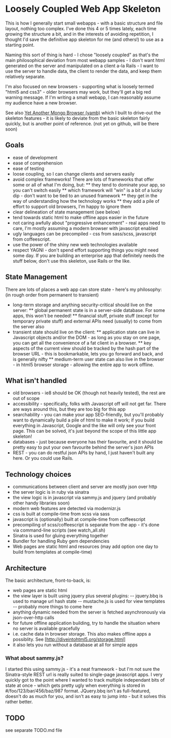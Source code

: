 # Loosely Coupled Web App Skeleton

This is how I generally start small webapps - with a basic structure and file layout, nothing too complex.
I've done this 4 or 5 times lately, each time growing the structure a bit, and in the interests of
avoiding repetition, I thought I'd save the definitive app skeleton for me (and others!) to use as a starting point.

Naming this sort of thing is hard - I chose "loosely coupled" as that's the main philosophical deviation from
most webapp samples - I don't want html generated on the server and manipulated on a client a-la Rails - I
want to use the server to handle data, the client to render the data, and keep them relatively separate.

I'm also focused on new browsers - supporting what is loosely termed "html5 and css3" - older browsers may work, but they'll
get a big red warning message.  If I'm writing a small webapp, I can reasonably assume my audience have a new browser.

See also [Yet Another Mongo Browser (yamb)](http://github.com/kornysietsma/yamb) which I built to drive-out the skeleton features - it is likely to
deviate from the basic skeleton fairly quickly, but is another point of reference.
 (not yet on github, will be there soon)

## Goals
* ease of development
* ease of comprehension
* ease of testing
* loose coupling, so I can change clients and servers easily
* avoid complex frameworks!  There are lots of frameworks that offer some or all of what I'm doing, but:
** they tend to dominate your app, so you can't switch easily
** which framework will "win" is a bit of a lucky dip - don't want to be tied to an unused framework
** they get in the way of understanding how the technology works
** they add a pile of effort to support old browsers, I'm happy to ignore them
* clear delineation of state management (see below)
* tend towards static html to make offline apps easier in the future
* not caring awfully about "progressive enhancement" - real apps need
to care, I'm mostly assuming a modern browser with javascript enabled
* ugly languages can be precompiled - css from sass/scss, javascript
from coffeescript.
* use the power of the shiny new web technologies available
* respect YAGNI - don't spend effort supporting things you might need some day. If you are building an enterprise app
    that definitely needs the stuff below, don't use this skeleton, use Rails or the like.

## State Management
There are lots of places a web app can store state - here's my philosophy:
(in rough order from permanent to transient)
* long-term storage and anything security-critical should live on the server:
** global permanent state is in a server-side database. For some apps, this won't be needed!
** financial stuff, private stuff (except for temporary private stuff) and external APIs need (usually) to come from the server also
* transient state should live on the client:
** application state can live in Javascript objects and/or the DOM - as long as you stay on one page, you can get all the convenience of a fat client in a browser.
** key aspects of the current view should be tracked by the hash part of the browser URL - this is bookmarkable, lets you go forward and back, and is generally nifty
** medium-term user state can also live in the browser - in html5 browser storage - allowing the entire app to work offline.

## What isn't handled
* old browsers - ie8 should be OK (though not heavily tested), the rest are out of scope
* accessibility - specifically, folks with Javascript off will not get far. There are ways around this, but they are too big for this app
* searchability - you can make your app SEO-friendly, but you'll probably want to dynamically build a pile of html
    to make it work; if you build everything in Javascript, Google and the like will only see your front page.
    This can be solved, it's just beyond the scope of this little app skeleton!
* databases - just because everyone has their favourite, and it should be pretty easy to put your own favourite behind
    the server's json APIs
* REST - you can do restful json APIs by hand, I just haven't built any here. Or you could use Rails.

## Technology choices
* communications between client and server are mostly json over http
* the server logic is in ruby via sinatra
* the view logic is in javascript via sammy.js and jquery (and probably other handy libraries soon)
* modern web features are detected via modernizr.js
* css is built at compile-time from scss via sass
* javascript is (optionally) built at compile-time from coffeescript
* precompiling of scss/coffeescript is separate from the app - it's done via command-line scripts (see watch_all.sh)
* Sinatra is used for gluing everything together
* Bundler for handling Ruby gem dependencies
* Web pages are static html and resources (may add option one day to build from templates at compile-time)

## Architecture
The basic architecture, front-to-back, is:
- web pages are static html
- the view layer is built using jquery plus several plugins:
-- jquery.bbq is used to manage url hash state
-- mustache.js is used for view templates
-- probably more things to come here
- anything dynamic needed from the server is fetched asynchronously via json-over-http calls
- for future offline application building, try to handle the situation where no server is available gracefully
- i.e. cache data in browser storage. This also makes offline apps a possiblity. See [http://diveintohtml5.org/storage.html]
- it also lets you run without a database at all for simple apps

### What about sammy.js?
I started this using sammy.js - it's a neat framework - but I'm not sure the Sinatra-style REST url is really suited
to single-page javascript apps.  I very quickly got to the point where I wanted to track multiple independant bits
of state at once - which gets pretty ugly when everything is stored in #/foo/123/bar/456/baz/987 format. JQuery.bbq
isn't as full-featured, doesn't do as much for you, and isn't as easy to jump into - but it solves this rather better.

## TODO
see separate TODO.md file